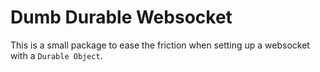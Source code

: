 # Dumb Durable Websocket
This is a small package to ease the friction when setting up a websocket with a `Durable Object`.


